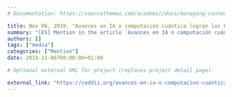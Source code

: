```yaml
---
# Documentation: https://sourcethemes.com/academic/docs/managing-content/

title: Nov 06, 2019. "Avances en IA o computación cuántica logran los Premios de Informática de la Sociedad Científica Informática de España (SCIE) y la Fundación BBVA"
summary: "[ES] Mention in the article `Avances en IA o computación cuántica logran los Premios de Informática de la Sociedad Científica Informática de España (SCIE) y la Fundación BBVA`, published by the _Conferencia de Directores y Decanos de Ingeniería Informática_. Mention related to the SCIE-BBVA award"
authors: []
tags: ["media"]
categories: ["Mention"]
date: 2019-11-06T00:00:00+01:00

# Optional external URL for project (replaces project detail page).

external_link: "https://coddii.org/avances-en-ia-o-computacion-cuantica-logran-los-premios-de-informatica-de-la-sociedad-cientifica-informatica-de-espana-scie-y-la-fundacion-bbva"
---
```

